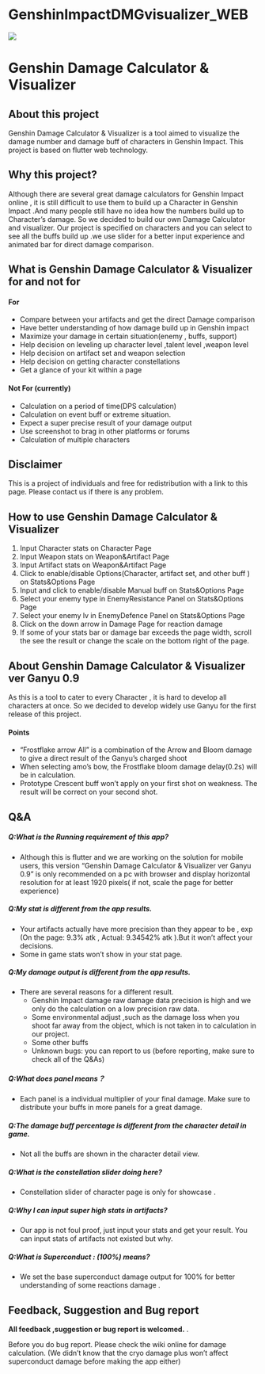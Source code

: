 # GenshinImpactDMGvisualizer_WEB

![](https://yunlu18.net/wp-content/uploads/2021/05/captureganyu0.9-2000x766.png)

Genshin Damage Calculator & Visualizer
====================================================

About this project
------------------

Genshin Damage Calculator & Visualizer is a tool aimed to visualize the damage number and damage buff of characters in Genshin Impact. This project is based on flutter web technology.

Why this project?
-----------------

Although there are several great damage calculators for Genshin Impact online , it is still difficult to use them to build up a Character in Genshin Impact .And many people still have no idea how the numbers build up to Character’s damage. So we decided to build our own Damage Calculator and visualizer. Our project is specified on characters and you can select to see all the buffs build up .we use slider for a better input experience and animated bar for direct damage comparison.

What is Genshin Damage Calculator & Visualizer for and not for
--------------------------------------------------------------

#### For

*   Compare between your artifacts and get the direct Damage comparison
*   Have better understanding of how damage build up in Genshin impact
*   Maximize your damage in certain situation(enemy , buffs, support)
*   Help decision on leveling up character level ,talent level ,weapon level
*   Help decision on artifact set and weapon selection
*   Help decision on getting character constellations
*   Get a glance of your kit within a page

#### Not For (currently)

*   Calculation on a period of time(DPS calculation)
*   Calculation on event buff or extreme situation.
*   Expect a super precise result of your damage output
*   Use screenshot to brag in other platforms or forums
*   Calculation of multiple characters

Disclaimer
----------

This is a project of individuals and free for redistribution with a link to this page. Please contact us if there is any problem.

How to use Genshin Damage Calculator & Visualizer
-------------------------------------------------

1.  Input Character stats on Character Page
2.  Input Weapon stats on Weapon&Artifact Page
3.  Input Artifact stats on Weapon&Artifact Page
4.  Click to enable/disable Options(Character, artifact set, and other buff ) on Stats&Options Page
5.  Input and click to enable/disable Manual buff on Stats&Options Page
6.  Select your enemy type in EnemyResistance Panel on Stats&Options Page
7.  Select your enemy lv in EnemyDefence Panel on Stats&Options Page
8.  Click on the down arrow in Damage Page for reaction damage
9.  If some of your stats bar or damage bar exceeds the page width, scroll the see the result or change the scale on the bottom right of the page.

About Genshin Damage Calculator & Visualizer ver Ganyu 0.9
----------------------------------------------------------

As this is a tool to cater to every Character , it is hard to develop all characters at once. So we decided to develop widely use Ganyu for the first release of this project.

#### Points

*   “Frostflake arrow All” is a combination of the Arrow and Bloom damage to give a direct result of the Ganyu’s charged shoot
*   When selecting amo’s bow, the Frostflake bloom damage delay(0.2s) will be in calculation.
*   Prototype Crescent buff won’t apply on your first shot on weakness. The result will be correct on your second shot.

Q&A
---

##### Q:What is the Running requirement of this app?

*   Although this is flutter and we are working on the solution for mobile users, this version “Genshin Damage Calculator & Visualizer ver Ganyu 0.9” is only recommended on a pc with browser and display horizontal resolution for at least 1920 pixels( if not, scale the page for better experience)

##### Q:My stat is different from the app results.

*   Your artifacts actually have more precision than they appear to be , exp (On the page: 9.3% atk , Actual: 9.34542% atk ).But it won’t affect your decisions.
*   Some in game stats won’t show in your stat page.

##### Q:My damage output is different from the app results.

*   There are several reasons for a different result.
    *   Genshin Impact damage raw damage data precision is high and we only do the calculation on a low precision raw data.
    *   Some environmental adjust ,such as the damage loss when you shoot far away from the object, which is not taken in to calculation in our project.
    *   Some other buffs
    *   Unknown bugs: you can report to us (before reporting, make sure to check all of the Q&As)

##### Q:What does panel means？

*   Each panel is a individual multiplier of your final damage. Make sure to distribute your buffs in more panels for a great damage.

##### Q:The damage buff percentage is different from the character detail in game.

*   Not all the buffs are shown in the character detail view.

##### Q:What is the constellation slider doing here?

*   Constellation slider of character page is only for showcase .

##### Q:Why I can input super high stats in artifacts?

*   Our app is not foul proof, just input your stats and get your result. You can input stats of artifacts not existed but why.

##### Q:What is Superconduct : (100%) means?

*   We set the base superconduct damage output for 100% for better understanding of some reactions damage .

Feedback, Suggestion and Bug report
-----------------------------------

**All feedback ,suggestion or bug report is welcomed.** .

Before you do bug report. Please check the wiki online for damage calculation. (We didn’t know that the cryo damage plus won’t affect superconduct damage before making the app either)
